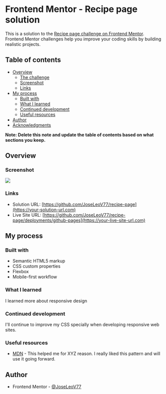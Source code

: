 # Frontend Mentor - Recipe page solution

This is a solution to the [Recipe page challenge on Frontend Mentor](https://www.frontendmentor.io/challenges/recipe-page-KiTsR8QQKm). Frontend Mentor challenges help you improve your coding skills by building realistic projects. 

## Table of contents

- [Overview](#overview)
  - [The challenge](#the-challenge)
  - [Screenshot](#screenshot)
  - [Links](#links)
- [My process](#my-process)
  - [Built with](#built-with)
  - [What I learned](#what-i-learned)
  - [Continued development](#continued-development)
  - [Useful resources](#useful-resources)
- [Author](#author)
- [Acknowledgments](#acknowledgments)

**Note: Delete this note and update the table of contents based on what sections you keep.**

## Overview

### Screenshot

![](./screenshot.jpg)


### Links

- Solution URL: [https://github.com/JoseLeoV77/recipe-page](https://your-solution-url.com)
- Live Site URL: [https://github.com/JoseLeoV77/recipe-page/deployments/github-pages](https://your-live-site-url.com)

## My process

### Built with

- Semantic HTML5 markup
- CSS custom properties
- Flexbox
- Mobile-first workflow

### What I learned

I learned more about responsive design

### Continued development

I'll continue to improve my CSS specially when developing responsive web sites.  

### Useful resources

- [MDN](https://developer.mozilla.org/en-US/docs/Web/CSS) - This helped me for XYZ reason. I really liked this pattern and will use it going forward.

## Author

- Frontend Mentor - [@JoseLeoV77](https://www.frontendmentor.io/profile/JoseLeoV77)


